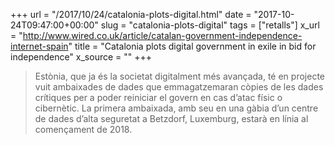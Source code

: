 +++
url = "/2017/10/24/catalonia-plots-digital.html"
date = "2017-10-24T09:47:00+00:00"
slug = "catalonia-plots-digital"
tags = ["retalls"]
x_url = "http://www.wired.co.uk/article/catalan-government-independence-internet-spain"
title = "Catalonia plots digital government in exile in bid for independence"
x_source = ""
+++


> Estònia, que ja és la societat digitalment més avançada, té en projecte vuit ambaixades de dades que emmagatzemaran còpies de les dades crítiques per a poder reiniciar el govern en cas d’atac físic o cibernètic. La primera ambaixada, amb seu en una gàbia d’un centre de dades d’alta seguretat a Betzdorf, Luxemburg, estarà en línia al començament de 2018.
